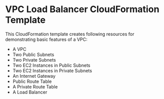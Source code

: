 # VPC Load Balancer CloudFormation Template

This CloudFormation template creates following resources for demonstrating basic features of a VPC:

  - A VPC
  - Two Public Subnets
  - Two Private Subnets
  - Two EC2 Instances in Public Subnets
  - Two EC2 Instances in Private Subnets
  - An Internet Gateway
  - Public Route Table
  - A Private Route Table
  - A Load Balancer